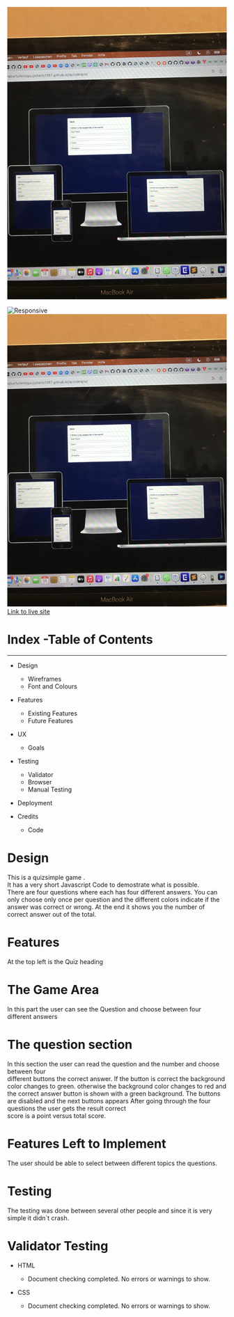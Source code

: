 ![Responsive](IMG-8199.jpg)

![Responsive](https://ui.dev/amiresponsive?url=https://charly1357.github.io/quizsimple/)
![responsive image](IMG-8199.JPG)
[Link to live site](https://charly1357.github.io/quizsimple)

# Index -Table of Contents

***

* Design

  * Wireframes
  * Font and Colours

* Features
  * Existing Features
  * Future Features
* UX
  * Goals
* Testing
  * Validator
  * Browser
  * Manual Testing
* Deployment

* Credits
  * Code

# Design
  
This is a quizsimple game .  
It has a very short Javascript Code to demostrate what is possible.  
There are four questions where each has four different answers.
You can only choose only once per question and the different
colors indicate if the answer was correct or wrong.
At the end it shows you the number of correct answer out of the total.

# Features

 At the top left is the Quiz heading

# The Game Area

In this part the user can see the Question and choose between
four different answers

# The question section

In this section the user can read the question
and the number  and choose between four  
different buttons the correct answer.
If the button is correct the background color changes to green.
otherwise  the background color changes to red and the correct
answer button is shown with a green background.
The buttons are disabled and the next buttons appears
After going through the four questions the user gets the result correct   
score is a point versus total score.  

# Features Left to Implement

The user should be able to select between different topics the questions.

# Testing

The testing was done between several other people and since it is very
simple it didn´t  crash.

# Validator Testing

* HTML
  * Document checking completed. No errors or warnings to show.
  
* CSS
  * Document checking completed. No errors or warnings to show.  
  